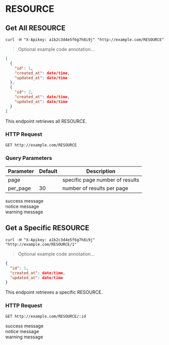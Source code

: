 <!--heading for the resource name-->
# RESOURCE

<!--heading for the resource 'index' endpoint-->
## Get All RESOURCE

<!--optional example code-->
```shell
curl -H "X-Apikey: a1b2c3d4e5f6g7h8i9j" "http://example.com/RESOURCE"
```

> Optional example code annotation...

<!--optional example response-->
```json
[
  {
    "id": 1,
    "created_at": date/time,
    "updated_at": date/time
  },
  {
    "id": 2,
    "created_at": date/time,
    "updated_at": date/time
  }
]
```

<!--optional explanation of endpoint functionality-->
This endpoint retrieves all RESOURCE.

### HTTP Request

`GET http://example.com/RESOURCE`

### Query Parameters

Parameter | Default | Description
--------- | ------- | -----------
page | | specific page number of results
per_page | 30 | number of results per page

<!--option success 'green' message-->
<aside class="success">
success message
</aside>

<!--option notice 'blue' message-->
<aside class="notice">
notice message
</aside>

<!--option warning 'red' message-->
<aside class="warning">
warning message
</aside>


<!--heading for the resource 'show' endpoint-->
## Get a Specific RESOURCE

<!--optional example code-->
```shell
curl -H "X-Apikey: a1b2c3d4e5f6g7h8i9j" "http://example.com/RESOURCE/1"
```

> Optional example code annotation...

<!--optional example response-->
```json
{
  "id": 1,
  "created_at": date/time,
  "updated_at": date/time
}
```

<!--optional explanation of endpoint functionality-->
This endpoint retrieves a specific RESOURCE.

### HTTP Request

`GET http://example.com/RESOURCE/:id`

<!--optional success 'green' message-->
<aside class="success">
success message
</aside>

<!--optional notice 'blue' message-->
<aside class="notice">
notice message
</aside>

<!--optional warning 'red' message-->
<aside class="warning">
warning message
</aside>


